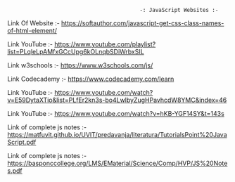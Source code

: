                                               -: JavaScript Websites :-
Link Of Website :- https://softauthor.com/javascript-get-css-class-names-of-html-element/

Link YouTube :- https://www.youtube.com/playlist?list=PLqleLpAMfxGCcUpg6kOLnqbSDiWrbxSIL

Link w3schools :- https://www.w3schools.com/js/

Link Codecademy :- https://www.codecademy.com/learn

Link YouTube :- https://www.youtube.com/watch?v=E59DytaXTio&list=PLfEr2kn3s-bo4LwlbyZugHPavhcdW8YMC&index=46

Link YouTube :- https://www.youtube.com/watch?v=hKB-YGF14SY&t=143s

Link of complete js notes :- https://matfuvit.github.io/UVIT/predavanja/literatura/TutorialsPoint%20JavaScript.pdf

Link of complete js notes :- https://basponccollege.org/LMS/EMaterial/Science/Comp/HVP/JS%20Notes.pdf
